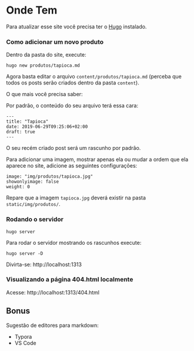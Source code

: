 # Onde Tem

Para atualizar esse site você precisa ter o [Hugo](https://gohugo.io/getting-started/quick-start/) instalado.

### Como adicionar um novo produto

Dentro da pasta do site, execute:

```
hugo new produtos/tapioca.md
```

Agora basta editar o arquivo `content/produtos/tapioca.md` (perceba que todos os posts serão criados dentro da pasta `content`).

O que mais você precisa saber:

Por padrão, o conteúdo do seu arquivo terá essa cara:

```
---
title: "Tapioca"
date: 2019-06-29T09:25:06+02:00
draft: true
---
```

O seu recém criado post será um rascunho por padrão.

Para adicionar uma imagem, mostrar apenas ela ou mudar a ordem que ela aparece no site, adicione as seguintes configurações:

```
image: "img/produtos/tapioca.jpg"
showonlyimage: false
weight: 0
```

Repare que a imagem `tapioca.jpg` deverá existir na pasta `static/img/produtos/`.

### Rodando o servidor

```
hugo server
```

Para rodar o servidor mostrando os rascunhos execute:
 

```
hugo server -D
```

Divirta-se: http://localhost:1313

### Visualizando a página 404.html localmente

Acesse: http://localhost:1313/404.html

## Bonus

Sugestão de editores para markdown:

* Typora
* VS Code

